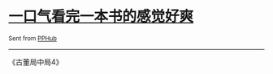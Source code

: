 # [一口气看完一本书的感觉好爽](https://github.com/yihong0618/gitblog/issues/146)



<sub>Sent from <a href="https://apps.apple.com/cn/app/id1314212521">PPHub</a></sub>

---

《古董局中局4》
